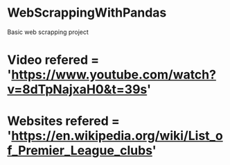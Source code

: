 # WebScrappingWithPandas
Basic web scrapping project 

# Video refered = 'https://www.youtube.com/watch?v=8dTpNajxaH0&t=39s'
# Websites refered = 'https://en.wikipedia.org/wiki/List_of_Premier_League_clubs'
